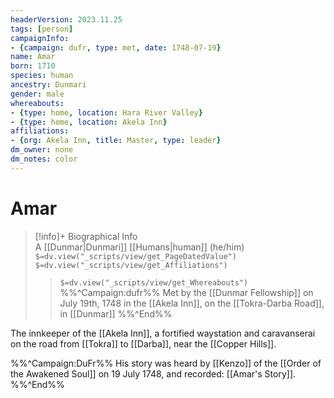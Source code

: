 ```yaml
---
headerVersion: 2023.11.25
tags: [person]
campaignInfo: 
- {campaign: dufr, type: met, date: 1748-07-19}
name: Amar
born: 1710
species: human
ancestry: Dunmari
gender: male
whereabouts:
- {type: home, location: Hara River Valley}
- {type: home, location: Akela Inn}
affiliations: 
- {org: Akela Inn, title: Master, type: leader}
dm_owner: none
dm_notes: color
---
```

# Amar
>[!info]+ Biographical Info  
> A [[Dunmar|Dunmari]] [[Humans|human]] (he/him)  
> `$=dv.view("_scripts/view/get_PageDatedValue")`  
> `$=dv.view("_scripts/view/get_Affiliations")`  
>> `$=dv.view("_scripts/view/get_Whereabouts")`  
>> %%^Campaign:dufr%% Met by the [[Dunmar Fellowship]] on July 19th, 1748 in the [[Akela Inn]], on the [[Tokra-Darba Road]], in [[Dunmar]] %%^End%%

The innkeeper of the [[Akela Inn]], a fortified waystation and caravanserai on the road from [[Tokra]] to [[Darba]], near the [[Copper Hills]]. 

%%^Campaign:DuFr%%
His story was heard by [[Kenzo]] of the [[Order of the Awakened Soul]] on 19 July 1748, and recorded: [[Amar's Story]].
%%^End%%